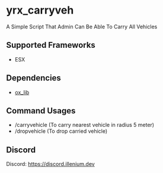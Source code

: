 # yrx_carryveh

A Simple Script That Admin Can Be Able To Carry All Vehicles

## Supported Frameworks

- ESX

## Dependencies

- [ox_lib](https://github.com/overextended/ox_lib)

## Command Usages

- /carryvehicle (To carry nearest vehicle in radius 5 meter)
- /dropvehicle (To drop carried vehicle)

## Discord

Discord: https://discord.illenium.dev
